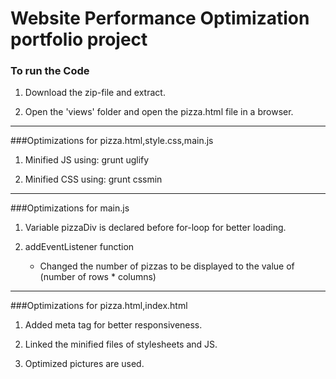 # Website Performance Optimization portfolio project

### To run the Code 

1. Download the zip-file and extract.

2. Open the 'views' folder and open the pizza.html file in a browser.

---

###Optimizations for pizza.html,style.css,main.js 

1. Minified JS using:
   grunt uglify

2. Minified CSS using:
   grunt cssmin

---

###Optimizations for main.js

1. Variable pizzaDiv is declared before for-loop for better loading.

2. addEventListener function
	* Changed the number of pizzas to be displayed to the value of (number of rows * columns) 

---

###Optimizations for pizza.html,index.html

1. Added meta tag for better responsiveness.

2. Linked the minified files of stylesheets and JS.

3. Optimized pictures are used.

